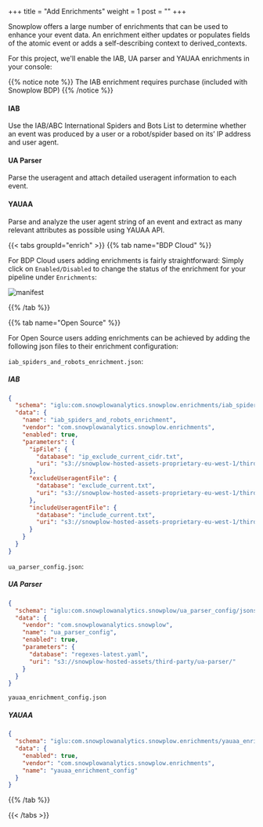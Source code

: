 +++
title = "Add Enrichments"
weight = 1
post = ""
+++

Snowplow offers a large number of enrichments that can be used to enhance your event data. An enrichment either updates or populates fields of the atomic event or adds a self-describing context to derived_contexts.

For this project, we'll enable the IAB, UA parser and YAUAA enrichments in your console:

{{% notice note %}}
The IAB enrichment requires purchase (included with Snowplow BDP)
{{% /notice %}}

#### IAB
Use the IAB/ABC International Spiders and Bots List to determine whether an event was produced by a user or a robot/spider based on its’ IP address and user agent.

#### UA Parser
Parse the useragent and attach detailed useragent information to each event.

#### YAUAA
Parse and analyze the user agent string of an event and extract as many relevant attributes as possible using YAUAA API.

{{< tabs groupId="enrich" >}}
{{% tab name="BDP Cloud" %}}

For BDP Cloud users adding enrichments is fairly straightforward: Simply click on `Enabled/Disabled` to change the status of the enrichment for your pipeline under `Enrichments`:

![manifest](../images/enrich.png)

{{% /tab %}}

{{% tab name="Open Source" %}}

For Open Source users adding enrichments can be achieved by adding the following json files to their enrichment configuration:

`iab_spiders_and_robots_enrichment.json`:

##### IAB

```json
{
  "schema": "iglu:com.snowplowanalytics.snowplow.enrichments/iab_spiders_and_robots_enrichment/jsonschema/1-0-0",
  "data": {
    "name": "iab_spiders_and_robots_enrichment",
    "vendor": "com.snowplowanalytics.snowplow.enrichments",
    "enabled": true,
    "parameters": {
      "ipFile": {
        "database": "ip_exclude_current_cidr.txt",
        "uri": "s3://snowplow-hosted-assets-proprietary-eu-west-1/third-party/com.iab"
      },
      "excludeUseragentFile": {
        "database": "exclude_current.txt",
        "uri": "s3://snowplow-hosted-assets-proprietary-eu-west-1/third-party/com.iab"
      },
      "includeUseragentFile": {
        "database": "include_current.txt",
        "uri": "s3://snowplow-hosted-assets-proprietary-eu-west-1/third-party/com.iab"
      }
    }
  }
}
```
`ua_parser_config.json`:
##### UA Parser
```json
{
  "schema": "iglu:com.snowplowanalytics.snowplow/ua_parser_config/jsonschema/1-0-1",
  "data": {
    "vendor": "com.snowplowanalytics.snowplow",
    "name": "ua_parser_config",
    "enabled": true,
    "parameters": {
      "database": "regexes-latest.yaml",
      "uri": "s3://snowplow-hosted-assets/third-party/ua-parser/"
    }
  }
}
```
`yauaa_enrichment_config.json`
##### YAUAA
```json
{
  "schema": "iglu:com.snowplowanalytics.snowplow.enrichments/yauaa_enrichment_config/jsonschema/1-0-0",
  "data": {
    "enabled": true,
    "vendor": "com.snowplowanalytics.snowplow.enrichments",
    "name": "yauaa_enrichment_config"
  }
}
```
{{% /tab %}}

{{< /tabs >}}
